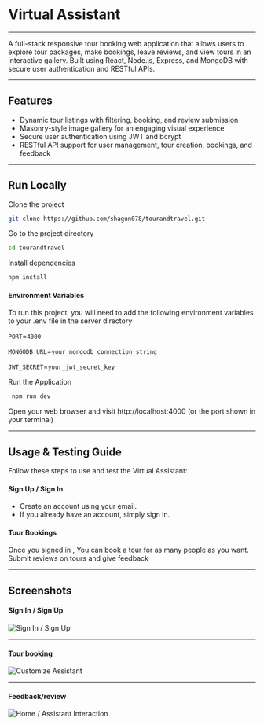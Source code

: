 # Virtual Assistant

---

A full-stack responsive tour booking web application that allows users to explore tour packages, make bookings, leave reviews, and view tours in an interactive gallery.
Built using React, Node.js, Express, and MongoDB with secure user authentication and RESTful APIs.

---

## Features

- Dynamic tour listings with filtering, booking, and review submission
- Masonry-style image gallery for an engaging visual experience
- Secure user authentication using JWT and bcrypt
- RESTful API support for user management, tour creation, bookings, and feedback

---

## Run Locally

Clone the project

```bash
git clone https://github.com/shagun078/tourandtravel.git
```

Go to the project directory

```bash
cd tourandtravel
```

Install dependencies

```bash
npm install
```
#### Environment Variables

To run this project, you will need to add the following environment variables to your .env file in the server directory

`PORT`=`4000`

`MONGODB_URL`=`your_mongodb_connection_string`

`JWT_SECRET`=`your_jwt_secret_key`


Run the Application

```bash
 npm run dev
```

Open your web browser and visit http://localhost:4000 (or the port shown in your terminal)

---

##  Usage & Testing Guide

Follow these steps to use and test the Virtual Assistant:

#### Sign Up / Sign In
- Create an account using your email.
- If you already have an account, simply sign in.

#### Tour Bookings
Once you signed in , You can book a tour for as many people as you want. Submit reviews on tours and give feedback

---
## Screenshots

#### Sign In / Sign Up  
![Sign In / Sign Up](link)

---

#### Tour booking
![Customize Assistant](link)

---

#### Feedback/review
![Home / Assistant Interaction](link)
